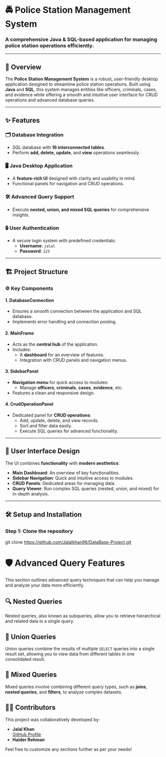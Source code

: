 # 🚔 Police Station Management System

### A comprehensive Java & SQL-based application for managing police station operations efficiently.

---

## 📌 **Overview**
The **Police Station Management System** is a robust, user-friendly desktop application designed to streamline police station operations. Built using **Java** and **SQL**, this system manages entities like officers, criminals, cases, and evidence while offering a smooth and intuitive user interface for CRUD operations and advanced database queries.

---

## ✨ **Features**

### 🗂️ **Database Integration**
- SQL database with **16 interconnected tables**.
- Perform **add, delete, update**, and **view** operations seamlessly.

### 🖥️ **Java Desktop Application**
- A **feature-rich UI** designed with clarity and usability in mind.
- Functional panels for navigation and CRUD operations.

### 🛠️ **Advanced Query Support**
- Execute **nested, union, and mixed SQL queries** for comprehensive insights.

### 🔒 **User Authentication**
- A secure login system with predefined credentials:
  - **Username**: `jalal`
  - **Password**: `123`

---

## 🏗️ **Project Structure**

### ⚙️ **Key Components**

#### 1. **DatabaseConnection**
- Ensures a smooth connection between the application and SQL database.
- Implements error handling and connection pooling.

#### 2. **MainFrame**
- Acts as the **central hub** of the application.
- Includes:
  - A **dashboard** for an overview of features.
  - Integration with CRUD panels and navigation menus.

#### 3. **SidebarPanel**
- **Navigation menu** for quick access to modules:
  - Manage **officers**, **criminals**, **cases**, **evidence**, etc.
- Features a clean and responsive design.

#### 4. **CrudOperationPanel**
- Dedicated panel for **CRUD operations**:
  - Add, update, delete, and view records.
  - Sort and filter data easily.
  - Execute SQL queries for advanced functionality.

---

## 🎨 **User Interface Design**
The UI combines **functionality** with **modern aesthetics**:
- **Main Dashboard**: An overview of key functionalities.
- **Sidebar Navigation**: Quick and intuitive access to modules.
- **CRUD Panels**: Dedicated areas for managing data.
- **Query Viewer**: Run complex SQL queries (nested, union, and mixed) for in-depth analysis.

---

## 🛠️ **Setup and Installation**

### **Step 1**: Clone the repository

git clone https://github.com/Jalalkhan96/DataBase-Project.git

# 🛡️ Advanced Query Features

This section outlines advanced query techniques that can help you manage and analyze your data more efficiently.

## 🔍 **Nested Queries**

Nested queries, also known as subqueries, allow you to retrieve hierarchical and related data in a single query.


## 🔗 Union Queries

Union queries combine the results of multiple `SELECT` queries into a single result set, allowing you to view data from different tables in one consolidated result.

## 🔄 Mixed Queries

Mixed queries involve combining different query types, such as **joins**, **nested queries**, and **filters**, to analyze complex datasets.

## 👨‍💻 **Contributors**

This project was collaboratively developed by:

- **Jalal Khan**  
  [GitHub Profile](https://github.com/Jalalkhan96)
- **Haider Rehman**



Feel free to customize any sections further as per your needs!
